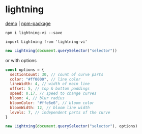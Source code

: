 # lightning

[demo](https://guljeny.github.io/lightning/) | [npm-package](https://www.npmjs.com/package/lightning-vi)

`npm i lightning-vi --save`

`import Lightning from 'lightning-vi'`

```javascript
new Lightning(document.querySelector("selector"))
```

or with options
```javascript
const options = {
  sectionCount: 30, // count of curve parts
  color: "#ff0000", // line color
  lineWidth: 4, // width of main line
  offset: 5, // top & bottom paddings
  speed: 0.17, // speed to change curves
  bloom: 4, // blur radius
  bloomColor: "#ffe6e6", // bloom color
  bloomWidth: 12, // bloom line width
  levels: 7, // independent parts of the curve 
}

new Lightning(document.querySelector("selector"), options)
```
